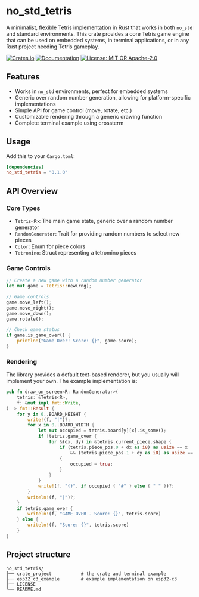 # no_std_tetris

A minimalist, flexible Tetris implementation in Rust that works in both `no_std` and standard environments. This crate provides a core Tetris game engine that can be used on embedded systems, in terminal applications, or in any Rust project needing Tetris gameplay.

[![Crates.io](https://img.shields.io/crates/v/no_std_tetris.svg)](https://crates.io/crates/no_std_tetris)
[![Documentation](https://docs.rs/no_std_tetris/badge.svg)](https://docs.rs/no_std_tetris)
[![License: MIT OR Apache-2.0](https://img.shields.io/badge/License-MIT%20OR%20Apache--2.0-blue.svg)](LICENSE)

## Features

- Works in `no_std` environments, perfect for embedded systems
- Generic over random number generation, allowing for platform-specific implementations
- Simple API for game control (move, rotate, etc.)
- Customizable rendering through a generic drawing function
- Complete terminal example using crossterm

## Usage

Add this to your `Cargo.toml`:

```toml
[dependencies]
no_std_tetris = "0.1.0"
```

## API Overview

### Core Types
  * `Tetris<R>`: The main game state, generic over a random number generator
  * `RandomGenerator`: Trait for providing random numbers to select new pieces
  * `Color`: Enum for piece colors
  * `Tetromino`: Struct representing a tetromino pieces

### Game Controls
```rust
// Create a new game with a random number generator
let mut game = Tetris::new(rng);

// Game controls
game.move_left();
game.move_right();
game.move_down();
game.rotate();

// Check game status
if game.is_game_over() {
    println!("Game Over! Score: {}", game.score);
}
```

### Rendering
The library provides a default text-based renderer, but you usually will implement your own. The example implementation is:
```rust
pub fn draw_on_screen<R: RandomGenerator>(
    tetris: &Tetris<R>,
    f: &mut impl fmt::Write,
) -> fmt::Result {
    for y in 0..BOARD_HEIGHT {
        write!(f, "|")?;
        for x in 0..BOARD_WIDTH {
            let mut occupied = tetris.board[y][x].is_some();
            if !tetris.game_over {
                for &(dx, dy) in &tetris.current_piece.shape {
                    if (tetris.piece_pos.0 + dx as i8) as usize == x
                        && (tetris.piece_pos.1 + dy as i8) as usize == y
                    {
                        occupied = true;
                    }
                }
            }
            write!(f, "{}", if occupied { "#" } else { " " })?;
        }
        writeln!(f, "|")?;
    }
    if tetris.game_over {
        writeln!(f, "GAME OVER - Score: {}", tetris.score)
    } else {
        writeln!(f, "Score: {}", tetris.score)
    }
}
```

## Project structure
```
no_std_tetris/
├── crate_project           # the crate and terminal example
├── esp32_c3_example        # example implementation on esp32-c3
├── LICENSE
└── README.md
```